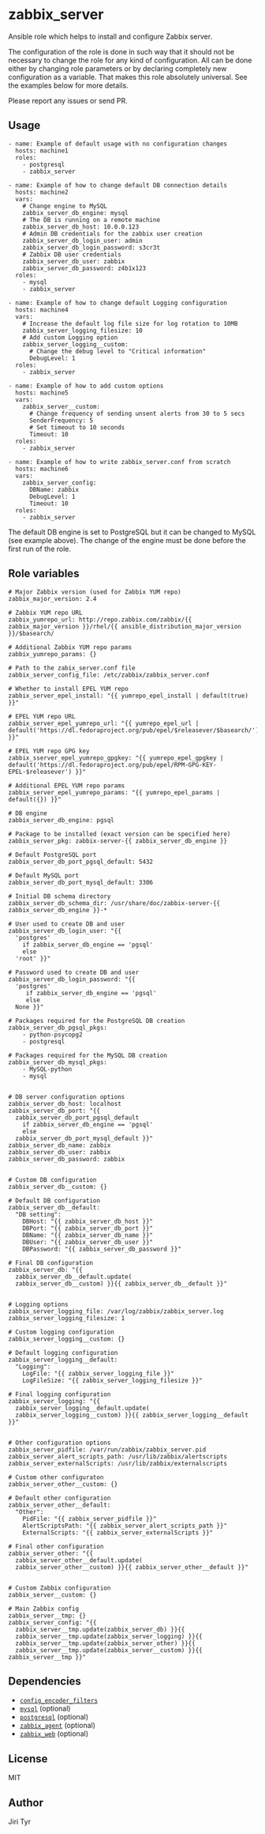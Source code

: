 zabbix_server
=============

Ansible role which helps to install and configure Zabbix server.

The configuration of the role is done in such way that it should not be
necessary to change the role for any kind of configuration. All can be
done either by changing role parameters or by declaring completely new
configuration as a variable. That makes this role absolutely
universal. See the examples below for more details.

Please report any issues or send PR.


Usage
-----

```
- name: Example of default usage with no configuration changes
  hosts: machine1
  roles:
    - postgresql
    - zabbix_server

- name: Example of how to change default DB connection details
  hosts: machine2
  vars:
    # Change engine to MySQL
    zabbix_server_db_engine: mysql
    # The DB is running on a remote machine
    zabbix_server_db_host: 10.0.0.123
    # Admin DB credentials for the zabbix user creation
    zabbix_server_db_login_user: admin
    zabbix_server_db_login_password: s3cr3t
    # Zabbix DB user credentials
    zabbix_server_db_user: zabbix
    zabbix_server_db_password: z4b1x123
  roles:
    - mysql
    - zabbix_server

- name: Example of how to change default Logging configuration
  hosts: machine4
  vars:
    # Increase the default log file size for log rotation to 10MB
    zabbix_server_logging_filesize: 10
    # Add custom Logging option
    zabbix_server_logging__custom:
      # Change the debug level to "Critical information"
      DebugLevel: 1
  roles:
    - zabbix_server

- name: Example of how to add custom options
  hosts: machine5
  vars:
    zabbix_server__custom:
      # Change frequency of sending unsent alerts from 30 to 5 secs
      SenderFrequency: 5
      # Set timeout to 10 seconds
      Timeout: 10
  roles:
    - zabbix_server

- name: Example of how to write zabbix_server.conf from scratch
  hosts: machine6
  vars:
    zabbix_server_config:
      DBName: zabbix
      DebugLevel: 1
      Timeout: 10
  roles:
    - zabbix_server
```

The default DB engine is set to PostgreSQL but it can be changed to MySQL
(see example above). The change of the engine must be done
before the first run of the role.


Role variables
--------------

```
# Major Zabbix version (used for Zabbix YUM repo)
zabbix_major_version: 2.4

# Zabbix YUM repo URL
zabbix_yumrepo_url: http://repo.zabbix.com/zabbix/{{ zabbix_major_version }}/rhel/{{ ansible_distribution_major_version }}/$basearch/

# Additional Zabbix YUM repo params
zabbix_yumrepo_params: {}

# Path to the zabix_server.conf file
zabbix_server_config_file: /etc/zabbix/zabbix_server.conf

# Whether to install EPEL YUM repo
zabbix_server_epel_install: "{{ yumrepo_epel_install | default(true) }}"

# EPEL YUM repo URL
zabbix_server_epel_yumrepo_url: "{{ yumrepo_epel_url | default('https://dl.fedoraproject.org/pub/epel/$releasever/$basearch/') }}"

# EPEL YUM repo GPG key
zabbix_sserver_epel_yumrepo_gpgkey: "{{ yumrepo_epel_gpgkey | default('https://dl.fedoraproject.org/pub/epel/RPM-GPG-KEY-EPEL-$releasever') }}"

# Additional EPEL YUM repo params
zabbix_server_epel_yumrepo_params: "{{ yumrepo_epel_params | default({}) }}"

# DB engine
zabbix_server_db_engine: pgsql

# Package to be installed (exact version can be specified here)
zabbix_server_pkg: zabbix-server-{{ zabbix_server_db_engine }}

# Default PostgreSQL port
zabbix_server_db_port_pgsql_default: 5432

# Default MySQL port
zabbix_server_db_port_mysql_default: 3306

# Initial DB schema directory
zabbix_server_db_schema_dir: /usr/share/doc/zabbix-server-{{ zabbix_server_db_engine }}-*

# User used to create DB and user
zabbix_server_db_login_user: "{{
  'postgres'
    if zabbix_server_db_engine == 'pgsql'
    else
  'root' }}"

# Password used to create DB and user
zabbix_server_db_login_password: "{{
  'postgres'
     if zabbix_server_db_engine == 'pgsql'
     else
  None }}"

# Packages required for the PostgreSQL DB creation
zabbix_server_db_pgsql_pkgs:
    - python-psycopg2
    - postgresql

# Packages required for the MySQL DB creation
zabbix_server_db_mysql_pkgs:
    - MySQL-python
    - mysql


# DB server configuration options
zabbix_server_db_host: localhost
zabbix_server_db_port: "{{
  zabbix_server_db_port_pgsql_default
    if zabbix_server_db_engine == 'pgsql'
    else
  zabbix_server_db_port_mysql_default }}"
zabbix_server_db_name: zabbix
zabbix_server_db_user: zabbix
zabbix_server_db_password: zabbix


# Custom DB configuration
zabbix_server_db__custom: {}

# Default DB configuration
zabbix_server_db__default:
  "DB setting":
    DBHost: "{{ zabbix_server_db_host }}"
    DBPort: "{{ zabbix_server_db_port }}"
    DBName: "{{ zabbix_server_db_name }}"
    DBUser: "{{ zabbix_server_db_user }}"
    DBPassword: "{{ zabbix_server_db_password }}"

# Final DB configuration
zabbix_server_db: "{{
  zabbix_server_db__default.update(
  zabbix_server_db__custom) }}{{ zabbix_server_db__default }}"


# Logging options
zabbix_server_logging_file: /var/log/zabbix/zabbix_server.log
zabbix_server_logging_filesize: 1

# Custom logging configuration
zabbix_server_logging__custom: {}

# Default logging configuration
zabbix_server_logging__default:
  "Logging":
    LogFile: "{{ zabbix_server_logging_file }}"
    LogFileSize: "{{ zabbix_server_logging_filesize }}"

# Final logging configuration
zabbix_server_logging: "{{
  zabbix_server_logging__default.update(
  zabbix_server_logging__custom) }}{{ zabbix_server_logging__default }}"


# Other configuration options
zabbix_server_pidfile: /var/run/zabbix/zabbix_server.pid
zabbix_server_alert_scripts_path: /usr/lib/zabbix/alertscripts
zabbix_server_externalScripts: /usr/lib/zabbix/externalscripts

# Custom other configuraton
zabbix_server_other__custom: {}

# Default other configuration
zabbix_server_other__default:
  "Other":
    PidFile: "{{ zabbix_server_pidfile }}"
    AlertScriptsPath: "{{ zabbix_server_alert_scripts_path }}"
    ExternalScripts: "{{ zabbix_server_externalScripts }}"

# Final other configuration
zabbix_server_other: "{{
  zabbix_server_other__default.update(
  zabbix_server_other__custom) }}{{ zabbix_server_other__default }}"


# Custom Zabbix configuration
zabbix_server__custom: {}

# Main Zabbix config
zabbix_server__tmp: {}
zabbix_server_config: "{{
  zabbix_server__tmp.update(zabbix_server_db) }}{{
  zabbix_server__tmp.update(zabbix_server_logging) }}{{
  zabbix_server__tmp.update(zabbix_server_other) }}{{
  zabbix_server__tmp.update(zabbix_server__custom) }}{{ zabbix_server__tmp }}"
```


Dependencies
------------

- [`config_encoder_filters`](https://github.com/jtyr/ansible-config_encoder_filters)
- [`mysql`](http://github.com/jtyr/ansible-mysql) (optional)
- [`postgresql`](http://github.com/jtyr/ansible-postgresql) (optional)
- [`zabbix_agent`](https://github.com/jtyr/ansible-zabbix_agent) (optional)
- [`zabbix_web`](https://github.com/jtyr/ansible-zabbix_web) (optional)


License
-------

MIT


Author
------

Jiri Tyr
